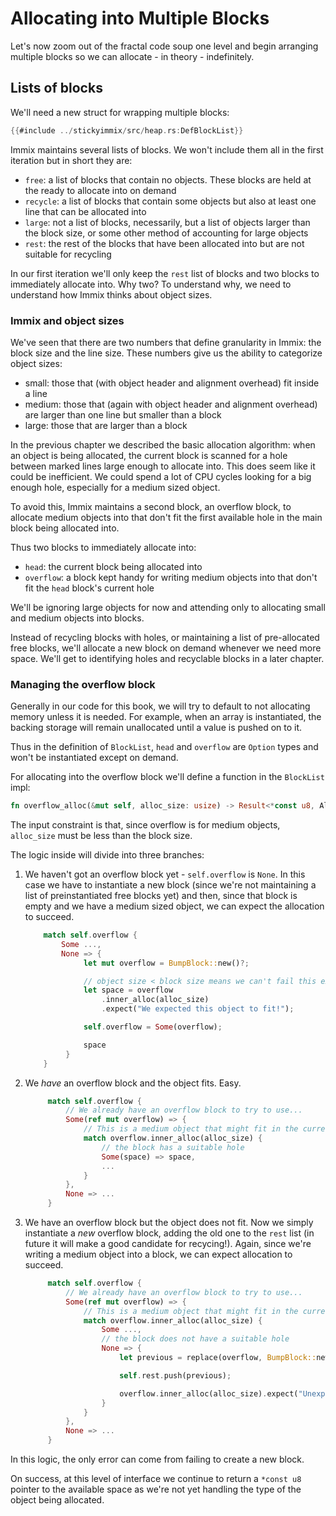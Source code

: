 # Allocating into Multiple Blocks

Let's now zoom out of the fractal code soup one level and begin arranging multiple
blocks so we can allocate - in theory - indefinitely.

## Lists of blocks

We'll need a new struct for wrapping multiple blocks:

```rust
{{#include ../stickyimmix/src/heap.rs:DefBlockList}}
```

Immix maintains several lists of blocks. We won't include them all in the first
iteration but in short they are:

* `free`: a list of blocks that contain no objects. These blocks are held at the
  ready to allocate into on demand
* `recycle`: a list of blocks that contain some objects but also at least one
  line that can be allocated into
* `large`: not a list of blocks, necessarily, but a list of objects larger than
  the block size, or some other method of accounting for large objects
* `rest`: the rest of the blocks that have been allocated into but are not
  suitable for recycling

In our first iteration we'll only keep the `rest` list of blocks and two blocks
to immediately allocate into. Why two? To understand why, we need to understand
how Immix thinks about object sizes.

### Immix and object sizes

We've seen that there are two numbers that define granularity in Immix: the
block size and the line size.  These numbers give us the ability to categorize
object sizes:

* small: those that (with object header and alignment overhead) fit inside a
  line
* medium: those that (again with object header and alignment overhead) are
  larger than one line but smaller than a block
* large: those that are larger than a block

In the previous chapter we described the basic allocation algorithm: when
an object is being allocated, the current block is scanned for a hole between
marked lines large enough to allocate into. This does seem like it could
be inefficient. We could spend a lot of CPU cycles looking for a big enough
hole, especially for a medium sized object.

To avoid this, Immix maintains a second block, an overflow block, to allocate
medium objects into that don't fit the first available hole in the
main block being allocated into.

Thus two blocks to immediately allocate into:

* `head`: the current block being allocated into
* `overflow`: a block kept handy for writing medium objects into that don't
  fit the `head` block's current hole

We'll be ignoring large objects for now and attending only to allocating small
and medium objects into blocks.

Instead of recycling blocks with holes, or maintaining a list of pre-allocated
free blocks, we'll allocate a new block on demand whenever we need more space.
We'll get to identifying holes and recyclable blocks in a later chapter.

### Managing the overflow block

Generally in our code for this book, we will try to default to not allocating
memory unless it is needed. For example, when an array is instantiated,
the backing storage will remain unallocated until a value is pushed on to
it.

Thus in the definition of `BlockList`, `head` and `overflow` are `Option`
types and won't be instantiated except on demand.

For allocating into the overflow block we'll define a function in the
`BlockList` impl:

```rust
fn overflow_alloc(&mut self, alloc_size: usize) -> Result<*const u8, AllocError>
```

The input constraint is that, since overflow is for medium objects, `alloc_size`
must be less than the block size.

The logic inside will divide into three branches:

1. We haven't got an overflow block yet - `self.overflow` is `None`. In this
   case we have to instantiate a new block (since we're not maintaining
   a list of preinstantiated free blocks yet) and then, since that block
   is empty and we have a medium sized object, we can expect the allocation
   to succeed.
   ```rust
       match self.overflow {
           Some ...,
           None => {
                let mut overflow = BumpBlock::new()?;

                // object size < block size means we can't fail this expect
                let space = overflow
                    .inner_alloc(alloc_size)
                    .expect("We expected this object to fit!");

                self.overflow = Some(overflow);

                space
            }
       }
   ```
2. We _have_ an overflow block and the object fits. Easy.
   ```rust
        match self.overflow {
            // We already have an overflow block to try to use...
            Some(ref mut overflow) => {
                // This is a medium object that might fit in the current block...
                match overflow.inner_alloc(alloc_size) {
                    // the block has a suitable hole
                    Some(space) => space,
                    ...
                }
            },
            None => ...
        }
   ```
3. We have an overflow block but the object does not fit. Now we simply
   instantiate a _new_ overflow block, adding the old one to the `rest`
   list (in future it will make a good candidate for recycing!). Again,
   since we're writing a medium object into a block, we can expect allocation
   to succeed.
   ```rust
        match self.overflow {
            // We already have an overflow block to try to use...
            Some(ref mut overflow) => {
                // This is a medium object that might fit in the current block...
                match overflow.inner_alloc(alloc_size) {
                    Some ...,
                    // the block does not have a suitable hole
                    None => {
                        let previous = replace(overflow, BumpBlock::new()?);

                        self.rest.push(previous);

                        overflow.inner_alloc(alloc_size).expect("Unexpected error!")
                    }
                }
            },
            None => ...
        }
   ```

In this logic, the only error can come from failing to create a new block.

On success, at this level of interface we continue to return a `*const u8`
pointer to the available space as we're not yet handling the type of the
object being allocated.
